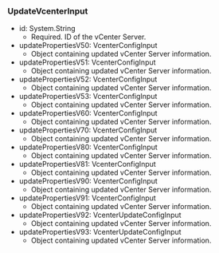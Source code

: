 ### UpdateVcenterInput


- id: System.String
  - Required. ID of the vCenter Server.
- updatePropertiesV50: VcenterConfigInput
  - Object containing updated vCenter Server information.
- updatePropertiesV51: VcenterConfigInput
  - Object containing updated vCenter Server information.
- updatePropertiesV52: VcenterConfigInput
  - Object containing updated vCenter Server information.
- updatePropertiesV53: VcenterConfigInput
  - Object containing updated vCenter Server information.
- updatePropertiesV60: VcenterConfigInput
  - Object containing updated vCenter Server information.
- updatePropertiesV70: VcenterConfigInput
  - Object containing updated vCenter Server information.
- updatePropertiesV80: VcenterConfigInput
  - Object containing updated vCenter Server information.
- updatePropertiesV81: VcenterConfigInput
  - Object containing updated vCenter Server information.
- updatePropertiesV90: VcenterConfigInput
  - Object containing updated vCenter Server information.
- updatePropertiesV91: VcenterConfigInput
  - Object containing updated vCenter Server information.
- updatePropertiesV92: VcenterUpdateConfigInput
  - Object containing updated vCenter Server information.
- updatePropertiesV93: VcenterUpdateConfigInput
  - Object containing updated vCenter Server information.
